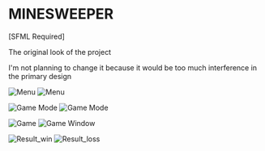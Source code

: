 # MINESWEEPER

[SFML Required]

The original look of the project 

I'm not planning to change it because it would be too much interference in the primary design

![Menu](https://i.imgur.com/Up9Y76v.png)
![Menu](https://i.imgur.com/9vu0Ov4.png)

![Game Mode](https://i.imgur.com/983l8i1.png)
![Game Mode](https://i.imgur.com/tAycfV3.png)

![Game](https://i.imgur.com/oEJpETN.png)
![Game Window](https://i.imgur.com/vRjln8T.png)

![Result_win](https://i.imgur.com/5XAlhys.png)
![Result_loss](https://i.imgur.com/iT4hRXZ.png)
